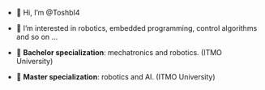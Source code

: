 - 👋 Hi, I’m @ToshbI4
- 👀 I’m interested in robotics, embedded programming, control algorithms and so on ...

- 🌱 **Bachelor specialization**: mechatronics and robotics. (ITMO University) 
- 🌳 **Master specialization**: robotics and AI. (ITMO University) 

<!--- - 🌱 I’m currently learning ... --->
<!--- - 💞️ I’m looking to collaborate on ... --->
<!--- - 📫 How to reach me ... --->

<!---
ToshbI4/ToshbI4 is a ✨ special ✨ repository because its `README.md` (this file) appears on your GitHub profile.
You can click the Preview link to take a look at your changes.
--->
